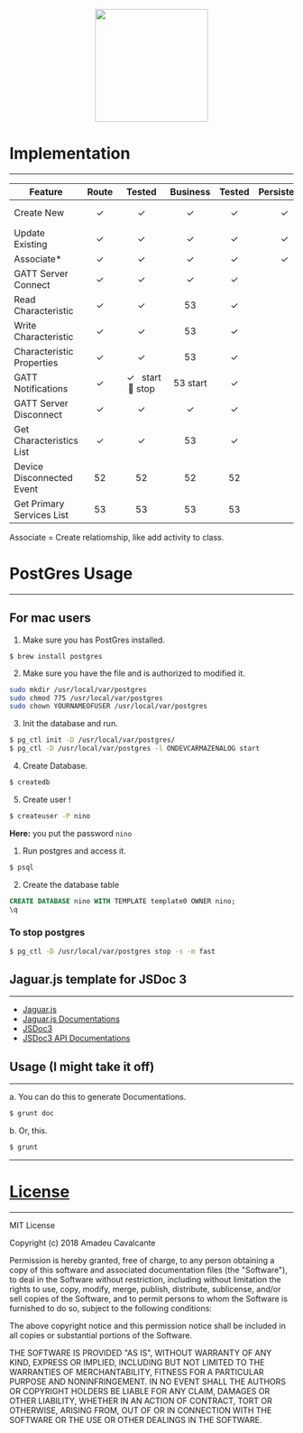 
<p align="center">
  <img width="200" height="200" src="https://raw.githubusercontent.com/amadeu01/nino-server/master/assets/nino-logo.png">
</p>


# Implementation
---
Feature                   | Route     | Tested  | Business | Tested | Persistence | Tested
------------------------- | :-------: | :-----: | :---: | :---: | :-----: | :-:
Create New                 | ✓         | ✓       | ✓     | ✓     | ✓       | See notes
Update Existing          | ✓         | ✓       | ✓     | ✓     | ✓       |
Associate*                | ✓         | ✓       | ✓     | ✓     | ✓       |
GATT Server Connect       | ✓         | ✓       | ✓     | ✓     |         |
Read Characteristic       | ✓         | ✓       | 53    | ✓ |
Write Characteristic      | ✓         | ✓       | 53    | ✓ |
Characteristic Properties | ✓         | ✓       | 53    | ✓     |         |
GATT Notifications        | ✓         | &nbsp;&nbsp;✓&nbsp;&nbsp;&nbsp;start <br/> :construction_worker: stop|  53 start  | ✓ |
GATT Server Disconnect    | ✓         | ✓       | ✓     | ✓     |         |
Get Characteristics List  | ✓         | ✓       | 53    | ✓     |         |
Device Disconnected Event | 52        | 52      | 52    | 52    |         |
Get Primary Services List | 53        | 53      | 53    | 53    |         |

 Associate = Create relatiomship, like add activity to class.

# PostGres Usage
---------------

## For mac users

1. Make sure you has PostGres installed.

```{r, engine='bash', count_lines}
$ brew install postgres
```

2. Make sure you have the file and is authorized to modified it.

```zsh
sudo mkdir /usr/local/var/postgres
sudo chmod 775 /usr/local/var/postgres
sudo chown YOURNAMEOFUSER /usr/local/var/postgres
```

3. Init the database and run.

```bash
$ pg_ctl init -D /usr/local/var/postgres/
$ pg_ctl -D /usr/local/var/postgres -l ONDEVCARMAZENALOG start
```

4. Create Database.

```bash
$ createdb
```

5. Create user !

```bash
$ createuser -P nino
```
**Here:** you put the password `nino`

1. Run postgres and access it.

```bash
$ psql
```

2. Create the database table

```sql
CREATE DATABASE nino WITH TEMPLATE template0 OWNER nino;
\q
```

### To stop postgres

```bash
$ pg_ctl -D /usr/local/var/postgres stop -s -m fast
```

## Jaguar.js template for JSDoc 3
---
- [Jaguar.js](http://davidshimjs.github.io/jaguarjs)
- [Jaguar.js Documentations](http://davidshimjs.github.io/jaguarjs/doc)
- [JSDoc3](https://github.com/jsdoc3/jsdoc)
- [JSDoc3 API Documentations](http://usejsdoc.org)

## Usage (I might take it off)
---
a. You can do this to generate Documentations.

```bash
$ grunt doc
```

b. Or, this.

```bash
$ grunt
```

---


# [License](./LICENSE)
---

MIT License

Copyright (c) 2018 Amadeu Cavalcante

Permission is hereby granted, free of charge, to any person obtaining a copy
of this software and associated documentation files (the "Software"), to deal
in the Software without restriction, including without limitation the rights
to use, copy, modify, merge, publish, distribute, sublicense, and/or sell
copies of the Software, and to permit persons to whom the Software is
furnished to do so, subject to the following conditions:

The above copyright notice and this permission notice shall be included in all
copies or substantial portions of the Software.

THE SOFTWARE IS PROVIDED "AS IS", WITHOUT WARRANTY OF ANY KIND, EXPRESS OR
IMPLIED, INCLUDING BUT NOT LIMITED TO THE WARRANTIES OF MERCHANTABILITY,
FITNESS FOR A PARTICULAR PURPOSE AND NONINFRINGEMENT. IN NO EVENT SHALL THE
AUTHORS OR COPYRIGHT HOLDERS BE LIABLE FOR ANY CLAIM, DAMAGES OR OTHER
LIABILITY, WHETHER IN AN ACTION OF CONTRACT, TORT OR OTHERWISE, ARISING FROM,
OUT OF OR IN CONNECTION WITH THE SOFTWARE OR THE USE OR OTHER DEALINGS IN THE
SOFTWARE.

